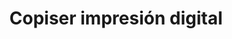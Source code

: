 ---
title: "Copiser impresión digital"
url: /montevideo/copiser-impresion-digital/
shop: copyshop
---